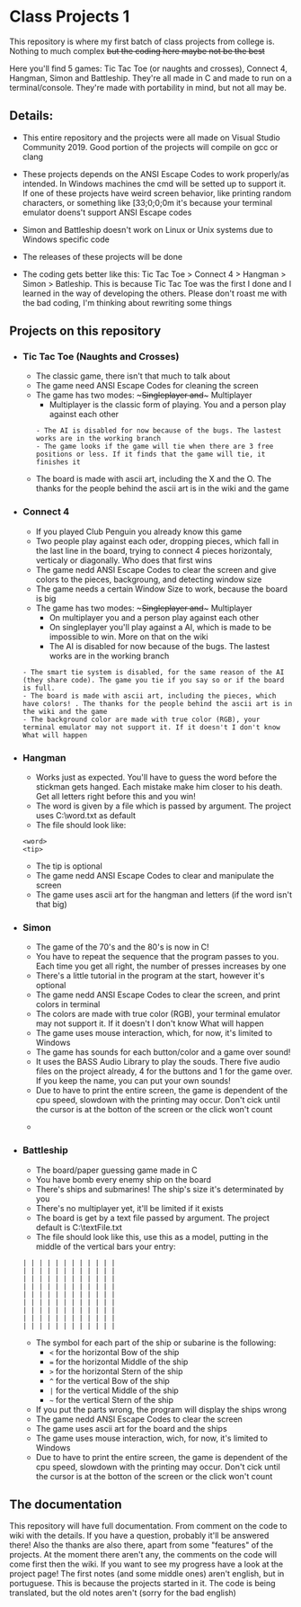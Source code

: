 # Class Projects 1

This repository is where my first batch of class projects from college is. Nothing to much complex ~~but the coding here maybe not be the best~~

Here you'll find 5 games: Tic Tac Toe (or naughts and crosses), Connect 4, Hangman, Simon and Battleship. They're all made in C and made to run on a terminal/console. They're made with portability in mind, but not all may be.

## Details:

- This entire repository and the projects were all made on Visual Studio Community 2019. Good portion of the projects will compile on gcc or clang

- These projects depends on the ANSI Escape Codes to work properly/as intended. In Windows machines the cmd will be setted up to support it. If one of these projects have weird screen behavior, like printing random characters, or something like [33;0;0;0m it's because your terminal emulator doens't support ANSI Escape codes 

- Simon and Battleship doesn't work on Linux or Unix systems due to Windows specific code
- The releases of these projects will be done

- The coding gets better like this: Tic Tac Toe > Connect 4 > Hangman > Simon > Batleship. This is because Tic Tac Toe was the first I done and I learned in the way of developing the others. Please don't roast me with the bad coding, I'm thinking about rewriting some things

## Projects on this repository

- ### Tic Tac Toe (Naughts and Crosses)
  - The classic game, there isn't that much to talk about
  - The game need ANSI Escape Codes for cleaning the screen
  - The game has two modes: ~~~Singleplayer and~~~ Multiplayer
    - Multiplayer is the classic form of playing. You and a person play against each other
    ~~~ - On singleplayer you'll play against a AI, which have 3 difficult levels: Easy, Normal and Impossible. More on that on the wiki~~~
	- The AI is disabled for now because of the bugs. The lastest works are in the working branch
	- The game looks if the game will tie when there are 3 free positions or less. If it finds that the game will tie, it finishes it
  - The board is made with ascii art, including the X and the O. The thanks for the people behind the ascii art is in the wiki and the game
 
- ### Connect 4
  - If you played Club Penguin you already know this game
  - Two people play against each oder, dropping pieces, which fall in the last line in the board, trying to connect 4 pieces horizontaly, verticaly or diagonally. Who does that first wins
  - The game nedd ANSI Escape Codes to clear the screen and give colors to the pieces, backgroung, and detecting window size
  - The game needs a certain Window Size to work, because the board is big
  - The game has two modes: ~~~Singleplayer and~~~ Multiplayer
    - On multiplayer you and a person play against each other
    - On singleplayer you'll play against a AI, which is made to be impossible to win. More on that on the wiki
	- The AI is disabled for now because of the bugs. The lastest works are in the working branch
  ~~~- The game looks if the game will tie. If it finds that the game will tie, it finishes it~~~
  - The smart tie system is disabled, for the same reason of the AI (they share code). The game you tie if you say so or if the board is full.
  - The board is made with ascii art, including the pieces, which have colors! . The thanks for the people behind the ascii art is in the wiki and the game
  - The background color are made with true color (RGB), your terminal emulator may not support it. If it doesn't I don't know What will happen
  
- ### Hangman
  - Works just as expected. You'll have to guess the word before the stickman gets hanged. Each mistake make him closer to his death. Get all letters right before this and you win!
  - The word is given by a file which is passed by argument. The project uses C:\word.txt as default
  - The file should look like:
  ```
  <word>
  <tip>
  ```
  - The tip is optional
  - The game nedd ANSI Escape Codes to clear and manipulate the screen
  - The game uses ascii art for the hangman and letters (if the word isn't that big)
  
- ### Simon
  - The game of the 70's and the 80's is now in C!
  - You have to repeat the sequence that the program passes to you. Each time you get all right, the number of presses increases by one
  - There's a little tutorial in the program at the start, however it's optional
  - The game nedd ANSI Escape Codes to clear the screen, and print colors in terminal
  - The colors are made with true color (RGB), your terminal emulator may not support it. If it doesn't I don't know What will happen
  - The game uses mouse interaction, which, for now, it's limited to Windows
  - The game has sounds for each button/color and a game over sound!
  - It uses the BASS Audio Library to play the souds. There five audio files on the project already, 4 for the buttons and 1 for the game over. If you keep the name, you can put your own sounds!
  - Due to have to print the entire screen, the game is dependent of the cpu speed, slowdown with the printing may occur. Don't cick until the cursor is at the botton of the screen or the click won't count
  - ~~~Don't get scared at the game over sound!~~~

- ### Battleship
  - The board/paper guessing game made in C
  - You have bomb every enemy ship on the board
  - There's ships and submarines! The ship's size it's determinated by you
  - There's no multiplayer yet, it'll be limited if it exists
  - The board is get by a text file passed by argument. The project default is C:\textFile.txt
  - The file should look like this, use this as a model, putting in the middle of the vertical bars your entry:
  ```
  | | | | | | | | | | | |
  | | | | | | | | | | | |
  | | | | | | | | | | | |
  | | | | | | | | | | | |
  | | | | | | | | | | | |
  | | | | | | | | | | | |
  | | | | | | | | | | | |
  | | | | | | | | | | | |
  | | | | | | | | | | | |
  ```
  - The symbol for each part of the ship or subarine is the following:
    - `<` for the horizontal Bow of the ship
    - `=` for the horizontal Middle of the ship
    - `>` for the horizontal Stern of the ship
    - `^` for the vertical Bow of the ship
    - `|` for the vertical Middle of the ship
    - `~` for the vertical Stern of the ship
  - If you put the parts wrong, the program will display the ships wrong
  - The game nedd ANSI Escape Codes to clear the screen
  - The game uses ascii art for the board and the ships
  - The game uses mouse interaction, wich, for now, it's limited to Windows
  - Due to have to print the entire screen, the game is dependent of the cpu speed, slowdown with the printing may occur. Don't cick until the cursor is at the botton of the screen or the click won't count
  
## The documentation
This repository will have full documentation. From comment on the code to wiki with the details. If you have a question, probably it'll be answered there! Also the thanks are also there, apart from some "features" of the projects. At the moment there aren't any, the comments on the code will come first then the wiki. If you want to see my progress have a look at the project page! The first notes (and some middle ones) aren't english, but in portuguese. This is because the projects started in it. The code is being translated, but the old notes aren't (sorry for the bad english)
